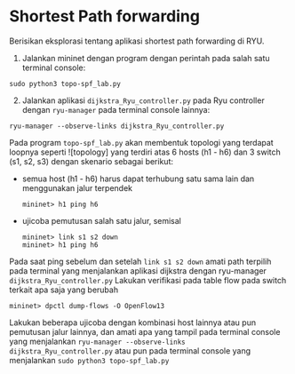 # Shortest Path forwarding
Berisikan eksplorasi tentang aplikasi shortest path forwarding di RYU.

1. Jalankan mininet dengan program dengan perintah pada salah satu terminal console:
```
sudo python3 topo-spf_lab.py
```
2. Jalankan aplikasi `dijkstra_Ryu_controller.py` pada Ryu controller dengan `ryu-manager` pada terminal console lainnya:
```
ryu-manager --observe-links dijkstra_Ryu_controller.py
```

Pada program `topo-spf_lab.py` akan membentuk topologi yang terdapat loopnya seperti ![topology] yang terdiri atas 6 hosts (h1 - h6) dan 3 switch (s1, s2, s3) dengan skenario sebagai berikut:
- semua host (h1 - h6) harus dapat terhubung satu sama lain dan menggunakan jalur terpendek
  ```
  mininet> h1 ping h6
  ```
- ujicoba pemutusan salah satu jalur, semisal
  ```
  mininet> link s1 s2 down
  mininet> h1 ping h6
  ```
Pada saat ping sebelum dan setelah `link s1 s2 down` amati path terpilih pada terminal yang menjalankan aplikasi dijkstra dengan ryu-manager `dijkstra_Ryu_controller.py` 
Lakukan verifikasi pada table flow pada switch terkait apa saja yang berubah
```
mininet> dpctl dump-flows -O OpenFlow13
```
Lakukan beberapa ujicoba dengan kombinasi host lainnya atau pun pemutusan jalur lainnya, dan amati apa yang tampil pada terminal console yang menjalankan `ryu-manager --observe-links dijkstra_Ryu_controller.py` atau pun pada terminal console yang menjalankan `sudo python3 topo-spf_lab.py` 

